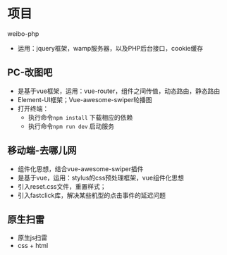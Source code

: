 # 项目
weibo-php
- 运用：jquery框架，wamp服务器，以及PHP后台接口，cookie缓存
  
## PC-改图吧
- 是基于vue框架，运用：vue-router，组件之间传值，动态路由，静态路由
- Element-UI框架；Vue-awesome-swiper轮播图
- 打开终端：
  - 执行命令` npm install ` 下载相应的依赖
  - 执行命令` npm run dev ` 启动服务
  
## 移动端-去哪儿网
- 组件化思想，结合vue-awesome-swiper插件
- 是基于vue，运用：stylus的css预处理框架，vue组件化思想
- 引入reset.css文件，重置样式；
- 引入fastclick库，解决某些机型的点击事件的延迟问题

## 原生扫雷
- 原生js扫雷
- css + html
